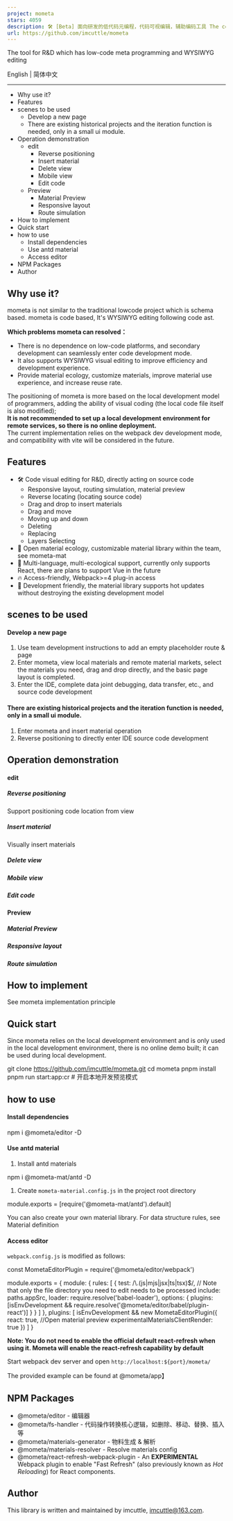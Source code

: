 ```yaml
---
project: mometa
stars: 4059
description: 🛠 [Beta] 面向研发的低代码元编程，代码可视编辑，辅助编码工具 The coding tools which is visual code editing, auxiliary and Low-code metaprogramming for R&D
url: https://github.com/imcuttle/mometa
---
```


The tool for R&D which has low-code meta programming and WYSIWYG editing

English | 简体中文

* * *

-   Why use it?
-   Features
-   scenes to be used
    -   Develop a new page
    -   There are existing historical projects and the iteration function is needed, only in a small ui module.
-   Operation demonstration
    -   edit
        -   Reverse positioning
        -   Insert material
        -   Delete view
        -   Mobile view
        -   Edit code
    -   Preview
        -   Material Preview
        -   Responsive layout
        -   Route simulation
-   How to implement
-   Quick start
-   how to use
    -   Install dependencies
    -   Use antd material
    -   Access editor
-   NPM Packages
-   Author

Why use it?
-----------

mometa is not similar to the traditional lowcode project which is schema based. mometa is code based, It's WYSIWYG editing following code ast.

**Which problems mometa can resolved：**

-   There is no dependence on low-code platforms, and secondary development can seamlessly enter code development mode.
-   It also supports WYSIWYG visual editing to improve efficiency and development experience.
-   Provide material ecology, customize materials, improve material use experience, and increase reuse rate.

The positioning of mometa is more based on the local development model of programmers, adding the ability of visual coding (the local code file itself is also modified);  
**It is not recommended to set up a local development environment for remote services, so there is no online deployment.**  
The current implementation relies on the webpack dev development mode, and compatibility with vite will be considered in the future.

Features
--------

-   🛠 Code visual editing for R&D, directly acting on source code
    -   Responsive layout, routing simulation, material preview
    -   Reverse locating (locating source code)
    -   Drag and drop to insert materials
    -   Drag and move
    -   Moving up and down
    -   Deleting
    -   Replacing
    -   Layers Selecting
-   🍒 Open material ecology, customizable material library within the team, see mometa-mat
-   💎 Multi-language, multi-ecological support, currently only supports React, there are plans to support Vue in the future
-   🔥 Access-friendly, Webpack>=4 plug-in access
-   🌟 Development friendly, the material library supports hot updates without destroying the existing development model

scenes to be used
-----------------

#### Develop a new page

1.  Use team development instructions to add an empty placeholder route & page
2.  Enter mometa, view local materials and remote material markets, select the materials you need, drag and drop directly, and the basic page layout is completed.
3.  Enter the IDE, complete data joint debugging, data transfer, etc., and source code development

#### There are existing historical projects and the iteration function is needed, only in a small ui module.

1.  Enter mometa and insert material operation
2.  Reverse positioning to directly enter IDE source code development

Operation demonstration
-----------------------

#### edit

##### Reverse positioning

Support positioning code location from view

##### Insert material

Visually insert materials

##### Delete view

##### Mobile view

##### Edit code

#### Preview

##### Material Preview

##### Responsive layout

##### Route simulation

How to implement
----------------

See mometa implementation principle

Quick start
-----------

Since mometa relies on the local development environment and is only used in the local development environment, there is no online demo built; it can be used during local development.

git clone https://github.com/imcuttle/mometa.git
cd mometa
pnpm install
pnpm run start:app:cr # 开启本地开发预览模式

how to use
----------

#### Install dependencies

npm i @mometa/editor -D

#### Use antd material

1.  Install antd materials

npm i @mometa-mat/antd -D

1.  Create `mometa-material.config.js` in the project root directory

module.exports \= \[require('@mometa-mat/antd').default\]

You can also create your own material library. For data structure rules, see Material definition

#### Access editor

`webpack.config.js` is modified as follows:

const MometaEditorPlugin \= require('@mometa/editor/webpack')

module.exports \= {
  module: {
    rules: \[
      {
        test: /\\.(js|mjs|jsx|ts|tsx)$/,
        // Note that only the file directory you need to edit needs to be processed
        include: paths.appSrc,
        loader: require.resolve('babel-loader'),
        options: {
          plugins: \[isEnvDevelopment && require.resolve('@mometa/editor/babel/plugin-react')\]
        }
      }
    \]
  },
  plugins: \[
    isEnvDevelopment &&
      new MometaEditorPlugin({
        react: true,
        //Open material preview
        experimentalMaterialsClientRender: true
      })
  \]
}

**Note: You do not need to enable the official default react-refresh when using it. Mometa will enable the react-refresh capability by default**

Start webpack dev server and open `http://localhost:${port}/mometa/`

The provided example can be found at @mometa/app】

NPM Packages
------------

-   @mometa/editor - 编辑器
-   @mometa/fs-handler - 代码操作转换核心逻辑，如删除、移动、替换、插入等
-   @mometa/materials-generator - 物料生成 & 解析
-   @mometa/materials-resolver - Resolve materials config
-   @mometa/react-refresh-webpack-plugin - An **EXPERIMENTAL** Webpack plugin to enable "Fast Refresh" (also previously known as _Hot Reloading_) for React components.

Author
------

This library is written and maintained by imcuttle, imcuttle@163.com.
